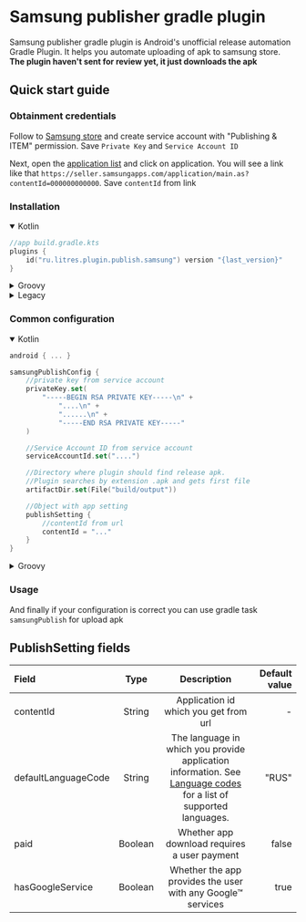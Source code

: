# Samsung publisher gradle plugin

Samsung publisher gradle plugin is Android's unofficial release automation Gradle Plugin.
It helps you automate uploading of apk to samsung store. **The plugin haven't sent for review yet, it just downloads the apk**


## Quick start guide

### Obtainment credentials
Follow to [Samsung store](https://developer.samsung.com/galaxy-store/galaxy-store-developer-api/create-an-access-token.html#Create-a-service-account) and create service account with "Publishing & ITEM" permission.
Save `Private Key` and `Service Account ID`

Next, open the [application list](https://seller.samsungapps.com/main/sellerMain.as) and click on application.
You will see a link like that `https://seller.samsungapps.com/application/main.as?contentId=000000000000`.
Save `contentId` from link

### Installation
<details open><summary>Kotlin</summary>

```kt
//app build.gradle.kts
plugins {
    id("ru.litres.plugin.publish.samsung") version "{last_version}"
}
```

</details>

<details><summary>Groovy</summary>

```groovy
//app build.gradle.kts
plugins {
    id 'ru.litres.plugin.publish.samsung' version '{latest_version}'
}
```

</details>

<details><summary>Legacy</summary>
    <details open><summary>Kotlin</summary>

```kt
   //root build.gradle.kts
  dependencies {
    classpath("ru.litres.plugin:plugin:{latest_version}")
  }
  
  //app build.gradle.kts
  apply(plugin = "ru.litres.plugin.publish.samsung")
```

</details>

<details><summary>Groovy</summary>

```groovy
   //root build.gradle.kts
  dependencies {
    classpath "ru.litres.plugin:plugin:{latest_version}"
  }
  
  //app build.gradle.kts
  apply plugin: "ru.litres.plugin.publish.samsung"
```

</details>
</details>

### Common configuration
<details open><summary>Kotlin</summary>

```kt
android { ... }

samsungPublishConfig {
    //private key from service account
    privateKey.set(
        "-----BEGIN RSA PRIVATE KEY-----\n" +
            "....\n" +
            "......\n" +
            "-----END RSA PRIVATE KEY-----"
    )

    //Service Account ID from service account
    serviceAccountId.set("....")

    //Directory where plugin should find release apk.
    //Plugin searches by extension .apk and gets first file
    artifactDir.set(File("build/output"))

    //Object with app setting
    publishSetting {
        //contentId from url
        contentId = "..."
    }
}
```
</details>

<details><summary>Groovy</summary>

```groovy
android { ... }

samsungPublishConfig {
    //private key from service account
    privateKey.set(
        "-----BEGIN RSA PRIVATE KEY-----\n" +
            "....\n" +
            "......\n" +
            "-----END RSA PRIVATE KEY-----"
    )

    //Service Account ID from service account
    artifactDir.set(file("./build/output"))

    //Directory where plugin should find release apk.
    //Plugin searches by extension .apk and gets first file
    serviceAccountId.set("....")

    //Object with app setting
    publishSetting {
        //contentId from url
        contentId = "..."
    }
}
```
</details>

### Usage
And finally if your configuration is correct you can use gradle task `samsungPublish` for upload apk


## PublishSetting fields


| Field |  Type   |                                                                                                                              Description                                                                                                                              | Default value |
| :---   |:-------:|:---------------------------------------------------------------------------------------------------------------------------------------------------------------------------------------------------------------------------------------------------------------------:|--------------:|
| contentId | String  |                                                                                                                 Application id which you get from url                                                                                                                 |             - |
| defaultLanguageCode  | String  | The language in which you provide application information. See [Language codes](https://developer.samsung.com/galaxy-store/galaxy-store-developer-api/content-publish-api-reference.html#publish-content-api-added-language-codes) for a list of supported languages. |           "RUS" |
| paid  | Boolean |                                                                                                             Whether app download requires a user payment                                                                                                              |         false |
| hasGoogleService  | Boolean |                                                                                                      Whether the app provides the user with any Google™ services                                                                                                      |          true |
